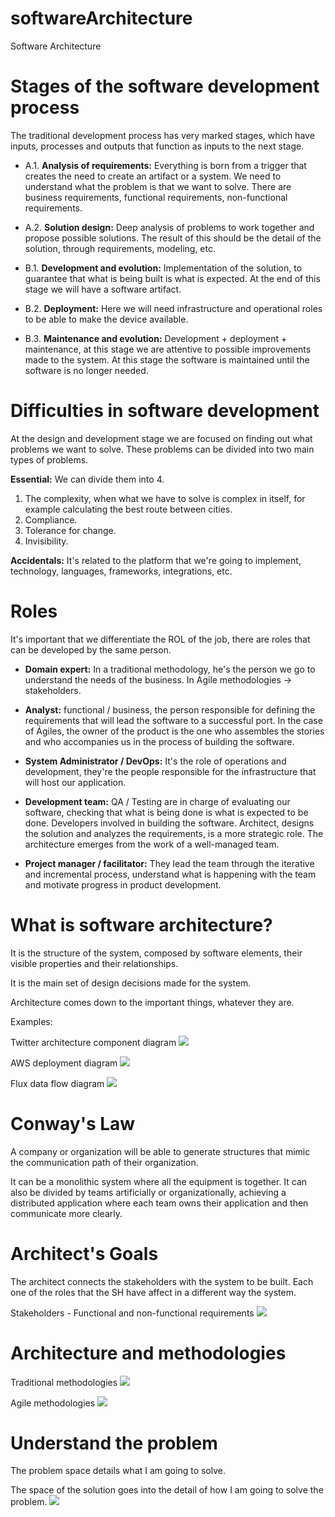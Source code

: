 # softwareArchitecture
Software Architecture

# Stages of the software development process
The traditional development process has very marked stages, which have inputs, processes and outputs that function as inputs to the next stage.

* A.1. **Analysis of requirements:** Everything is born from a trigger that creates the need to create an artifact or a system. We need to understand what the problem is that we want to solve. There are business requirements, functional requirements, non-functional requirements.

* A.2. **Solution design:** Deep analysis of problems to work together and propose possible solutions. The result of this should be the detail of the solution, through requirements, modeling, etc.

* B.1. **Development and evolution:** Implementation of the solution, to guarantee that what is being built is what is expected. At the end of this stage we will have a software artifact.

* B.2. **Deployment:** Here we will need infrastructure and operational roles to be able to make the device available.

* B.3. **Maintenance and evolution:** Development + deployment + maintenance, at this stage we are attentive to possible improvements made to the system. At this stage the software is maintained until the software is no longer needed.

# Difficulties in software development
At the design and development stage we are focused on finding out what problems we want to solve. These problems can be divided into two main types of problems.

**Essential:** We can divide them into 4.
1. The complexity, when what we have to solve is complex in itself, for example calculating the best route between cities.
2. Compliance.
3. Tolerance for change.
4. Invisibility.

**Accidentals:** It's related to the platform that we're going to implement, technology, languages, frameworks, integrations, etc.

# Roles
It's important that we differentiate the ROL of the job, there are roles that can be developed by the same person.

* **Domain expert:** In a traditional methodology, he's the person we go to understand the needs of the business. In Agile methodologies -> stakeholders.

* **Analyst:** functional / business, the person responsible for defining the requirements that will lead the software to a successful port. In the case of Ágiles, the owner of the product is the one who assembles the stories and who accompanies us in the process of building the software.

* **System Administrator / DevOps:** It's the role of operations and development, they're the people responsible for the infrastructure that will host our application.

* **Development team:** QA / Testing are in charge of evaluating our software, checking that what is being done is what is expected to be done. Developers involved in building the software. Architect, designs the solution and analyzes the requirements, is a more strategic role. The architecture emerges from the work of a well-managed team.

* **Project manager / facilitator:** They lead the team through the iterative and incremental process, understand what is happening with the team and motivate progress in product development.

# What is software architecture?

It is the structure of the system, composed by software elements, their visible properties and their relationships.

It is the main set of design decisions made for the system.

Architecture comes down to the important things, whatever they are.

Examples:

Twitter architecture component diagram
![](./readmeAssets/twitterModulesComponentsArchitecture.png)

AWS deployment diagram
![](./readmeAssets/deploymentDiagramAWS.png)

Flux data flow diagram
![](./readmeAssets/fluxDateFlowDiagram.png)

# Conway's Law
A company or organization will be able to generate structures that mimic the communication path of their organization.

It can be a monolithic system where all the equipment is together.
It can also be divided by teams artificially or organizationally, achieving a distributed application where each team owns their application and then communicate more clearly.

# Architect's Goals
The architect connects the stakeholders with the system to be built. Each one of the roles that the SH have affect in a different way the system.

Stakeholders - Functional and non-functional requirements
![](./readmeAssets/stakeHolders.png)

# Architecture and methodologies

Traditional methodologies
![](./readmeAssets/traditionalMethodologies.png)

Agile methodologies
![](./readmeAssets/agileMethodologies.png)

# Understand the problem
The problem space details what I am going to solve.

The space of the solution goes into the detail of how I am going to solve the problem.
![](./readmeAssets/understandTheProblem.png)